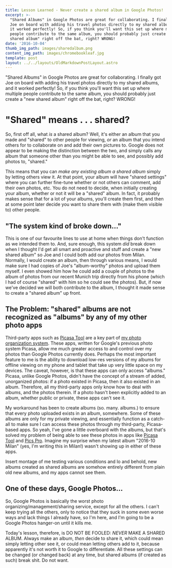 ```yaml
---
title: Lesson Learned - Never create a shared album in Google Photos!
excerpt: >-
  "Shared Albums" in Google Photos are great for collaborating. I finally got
  Joe on board with adding his travel photos directly to my shared albums, and
  it worked perfectly! So, if you think you'll want this set up where multiple
  people contribute to the same album, you should probably just create a "new
  shared album" right off the bat, right? WRONG!
date: '2016-10-04'
thumb_img_path: images/sharedalbum.png
content_img_path: images/chromebookleaf.jpg
template: post
layout: ../../layouts/OldMarkdownPostLayout.astro
---
```

"Shared Albums" in Google Photos are great for collaborating. I finally got Joe on board with adding his travel photos directly to my shared albums, and it worked perfectly! So, if you think you'll want this set up where multiple people contribute to the same album, you should probably just create a "new shared album" right off the bat, right? WRONG!
<!-- more -->
<h1>"Shared" means . . . shared?</h1>

So, first off all, what *is* a shared album? Well, it's either an album that you made and "shared" to other people for viewing, *or* an album that you intend others for to collaborate on and add their own pictures to. Google does not appear to be making the distinction between the two, and simply calls any album that someone other than you might be able to see, and possibly add photos to, "shared."

This means that you can *make any existing album a shared album* simply by letting others view it. At that point, your album will have "shared settings" where you can further fine-tune whether or not others can comment, add their own photos, etc. You do not need to decide, when initially creating your album, whether or not it will be a "shared" album. In fact, it probably makes sense that for a lot of your albums, you'll create them first, and then at some point later decide you want to share them with (make them visible to) other people.

<h2>"The system kind of broke down..."</h2>

This is one of our favourite lines to use at home when things don't function as we intended them to. And, sure enough, this system *did* break down when I thought I'd get all smart and proactive and stuff and create a "new shared album" so Joe and I could both add our photos from Milan. Normally, I would create an album, then through various means, I would make sure I had copies of Joe's "album-worthy" photos and upload them myself. I even showed him how he could add a couple of photos to the album of photos from our recent Munich trip directly from his phone (which I had of course "shared" with him so he could see the photos). But, if now we've decided we will both contribute to the album, I thought it made sense to create a "shared album" up front.

<h2>The Problem: "shared" albums are not recognized as "albums" by any of my other photo apps</h2>

Third-party apps such as <a href="https://play.google.com/store/apps/details?id=larry.zou.colorfullife">Picasa Tool</a> are a key part of <a href="{{ root_url }}/2016/03/28/photo-organization-workflow/">my photo organization system</a>. These apps, written for Google's previous photo system Picasa, allow me much greater access to and control over my photos than Google Photos currently does. Perhaps the most important feature to me is the ability to download low-res versions of my albums for offline viewing on my phone and tablet that take up very little space on my devices. The caveat, however, is that these apps can only access "albums." Picasa, unlike Google Photos, didn't have the concept of a stream of added, unorganized photos: if a photo existed in Picasa, then it also existed in an album. Therefore, all my third-party apps only know how to deal with albums, and the photos therein. If a photo hasn't been explicitly added to an album, whether public or private, these apps can't see it.

My workaround has been to create albums (so. many. albums.) to ensure that every photo uploaded exists in an album, somewhere. Some of these albums are only for my private viewing, and essentially function as a catch-all to make sure I can access these photos through my third-party, Picasa-based apps. So yeah, I've gone a little overboard with the albums, but that's solved my problem of being able to see these photos in apps like <a href="https://play.google.com/store/apps/details?id=larry.zou.colorfullife">Picasa Tool</a> and <a href="https://play.google.com/store/apps/details?id=com.imprologic.micasa">Pics Pro</a>. Imagine my surprise when my latest album  "2016-10 Milan" (yes, I'm writing this in Milan!) wasn't showing up in either of these apps.

Insert montage of me testing various conditions and lo and behold, new albums created as shared albums are somehow entirely different from plain old new albums, and my apps cannot see them.


<h2>One of these days, Google Photos...</h2>

So, Google Photos is basically the worst photo organizing/management/sharing service, except for all the others. I can't keep trying all the others, only to notice that they suck in some even worse ways and lack things I already have, so I'm here, and I'm going to be a Google Photos hanger-on until it kills me.

Today's lesson, therefore, is DO NOT BE FOOLED: *NEVER* MAKE A SHARED ALBUM. Always make an album, *then* decide to share it, which could mean simply letting other see it, or could mean letting others add to it, because apparently it's not worth it to Google to differentiate. All these settings can be changed (or changed back) at any time, but shared albums (if created as such) break shit. Do not want.
